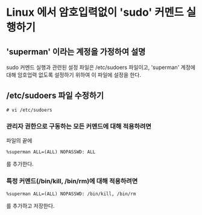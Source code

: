 # Linux 에서 암호입력없이 'sudo' 커멘드 실행하기
## 'superman' 이라는 계정을 가정하여 설명

sudo 커멘드 실행과 관련된 설정 파일은 /etc/sudoers 파일이고, 'superman' 계정에 대해 암호업력 없도록 설정하기 위하여 이 파일에 설정을 한다.

## /etc/sudoers 파일 수정하기
```
# vi /etc/sudoers
```

### 관리자 권한으로 구동하는 모든 커멘드에 대해 적용하려면
파일의 끝에 
```
%superman ALL=(ALL) NOPASSWD: ALL
```
를 추가한다.

### 특정 커멘드(/bin/kill, /bin/rm)에 대해 적용하려면
```
%superman ALL=(ALL) NOPASSWD: /bin/kill, /bin/rm
```

를 추가하고 저장한다.

